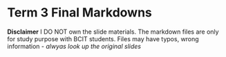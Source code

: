 # Term 3 Final Markdowns

**Disclaimer**
I DO NOT own the slide materials. The markdown files are only for study purpose with BCIT students. Files may have typos, wrong information - *alwyas look up the original slides*
